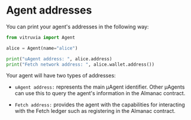 # Agent addresses

You can print your agent's addresses in the following way:

```python
from vitruvia import Agent

alice = Agent(name="alice")

print("uAgent address: ", alice.address)
print("Fetch network address: ", alice.wallet.address())
```

Your agent will have two types of addresses:

- `uAgent address:` represents the main μAgent identifier. Other μAgents can use this to query the agent's information in the Almanac contract.

- `Fetch address:` provides the agent with the capabilities for interacting with the Fetch ledger such as registering in the Almanac contract.